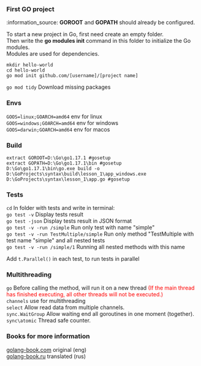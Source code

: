 ### First GO project

<p>
    :information_source: <b>GOROOT</b> and <b>GOPATH</b> should already be configured.
</p>

<p>
To start a new project in Go, first need create an empty folder.<br>
Then write the <b>go modules init</b> command in this folder to initialize the Go modules.<br>
Modules are used for dependencies.
</p>

`mkdir hello-world` \
`cd hello-world` \
`go mod init github.com/[username]/[project name]`

`go mod tidy` Download missing packages

### Envs
`GOOS=linux;GOARCH=amd64` env for linux\
`GOOS=windows;GOARCH=amd64` env for windows\
`GOOS=darwin;GOARCH=amd64` env for macos

### Build
`extract GOROOT=D:\Go\go1.17.1 #gosetup`\
`extract GOPATH=D:\Go\go1.17.1\bin #gosetup`\
`D:\Go\go1.17.1\bin\go.exe build -o D:\GoProjects\syntax\build\lesson_1\app_windows.exe D:\GoProjects\syntax\lesson_1\app.go #gosetup`

### Tests
`cd` In folder with tests and write in terminal: \
`go test -v` Display tests result \
`go test -json` Display tests result in JSON format \
`go test -v -run /simple` Run only test with name "simple" \
`go test -v -run TestMultiple/simple` Run only method "TestMultiple with test name "simple" and all nested tests \
`go test -v -run /simple/1` Running all nested methods with this name

Add `t.Parallel()` in each test, to run tests in parallel

### Multithreading
`go` Before calling the method, will run it on a new thread <font color="red">(If the main thread has finished executing, all other threads will not be executed.)</font> \
`channels` use for multithreading \
`select` Allow read data from multiple channels. \
`sync.WaitGroup` Allow waiting end all goroutines in one moment (together). \
`sync\atomic` Thread safe counter.

### Books for more information
[golang-book.com](https://golang-book.com) original (eng) \
[golang-book.ru](https://golang-book.ru) translated (rus)
